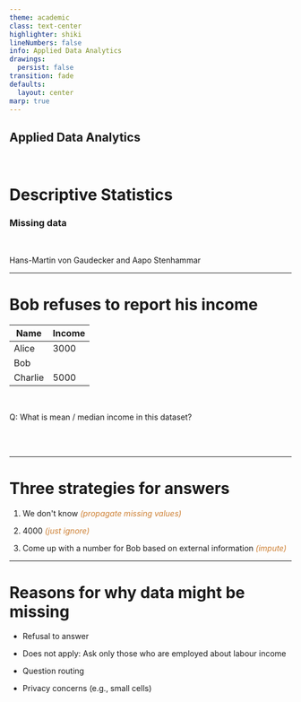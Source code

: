 ```yaml
---
theme: academic
class: text-center
highlighter: shiki
lineNumbers: false
info: Applied Data Analytics
drawings:
  persist: false
transition: fade
defaults:
  layout: center
marp: true
---
```


## Applied Data Analytics

<br>

# Descriptive Statistics


### Missing data

<br>

Hans-Martin von Gaudecker and Aapo Stenhammar

---

# Bob refuses to report his income

<div class="grid grid-cols-3 gap-4">
<div>
</div>
<div>

| Name    | Income |
| ------- | ------ |
| Alice   | 3000   |
| Bob     |        |
| Charlie | 5000   |

<br/>

</div>
<div>
</div>
</div>


Q: What is mean / median income in this dataset?

<br/>
<br/>

---

# Three strategies for answers

1. We don't know *<span style="color:#CD7F32;">(propagate missing values)</span>*

1. 4000 *<span style="color:#CD7F32;">(just ignore)</span>*

1. Come up with a number for Bob based on external information *<span style="color:#CD7F32;">(impute)</span>*


---

# Reasons for why data might be missing

- Refusal to answer

- Does not apply: Ask only those who are employed about labour income

- Question routing

- Privacy concerns (e.g., small cells)
